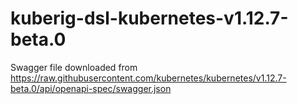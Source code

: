 # kuberig-dsl-kubernetes-v1.12.7-beta.0

Swagger file downloaded from https://raw.githubusercontent.com/kubernetes/kubernetes/v1.12.7-beta.0/api/openapi-spec/swagger.json
